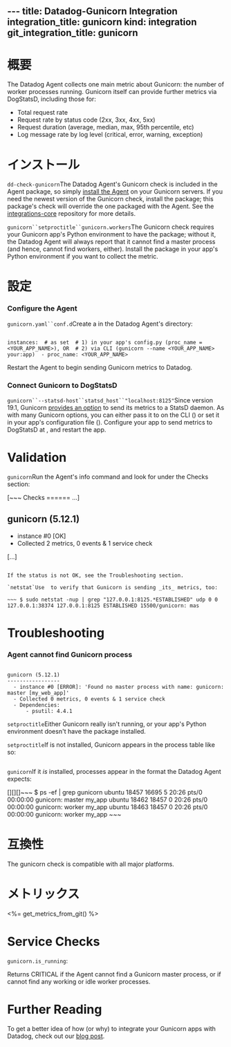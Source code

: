 --- title: Datadog-Gunicorn Integration integration_title: gunicorn kind: integration
git_integration_title: gunicorn
---

# 概要

The Datadog Agent collects one main metric about Gunicorn: the number of worker processes running. Gunicorn itself can provide further metrics via DogStatsD, including those for:

* Total request rate
* Request rate by status code (2xx, 3xx, 4xx, 5xx)
* Request duration (average, median, max, 95th percentile, etc)
* Log message rate by log level (critical, error, warning, exception)

# インストール

`dd-check-gunicorn`The Datadog Agent's Gunicorn check is included in the Agent package, so simply [install the Agent](https://app.datadoghq.com/account/settings#agent) on your Gunicorn servers. If you need the newest version of the Gunicorn check, install the  package; this package's check will override the one packaged with the Agent. See the [integrations-core](https://github.com/DataDog/integrations-core#installing-the-integrations) repository for more details.

`gunicorn``setproctitle``gunicorn.workers`The Gunicorn check requires your Gunicorn app's Python environment to have the [](https://pypi.python.org/pypi/setproctitle) package; without it, the Datadog Agent will always report that it cannot find a  master process (and hence, cannot find workers, either). Install the  package in your app's Python environment if you want to collect the  metric.

# 設定

### Configure the Agent

`gunicorn.yaml``conf.d`Create a  in the Datadog Agent's  directory:

~~~ init_config:

instances:  # as set  # 1) in your app's config.py (proc_name = <YOUR_APP_NAME>), OR  # 2) via CLI (gunicorn --name <YOUR_APP_NAME> your:app)  - proc_name: <YOUR_APP_NAME>
~~~

Restart the Agent to begin sending Gunicorn metrics to Datadog.

### Connect Gunicorn to DogStatsD

`gunicorn``--statsd-host``statsd_host``"localhost:8125"`Since version 19.1, Gunicorn [provides an option](http://docs.gunicorn.org/en/stable/settings.html#statsd-host) to send its metrics to a StatsD daemon. As with many Gunicorn options, you can either pass it to  on the CLI () or set it in your app's configuration file (). Configure your app to send metrics to DogStatsD at , and restart the app.

# Validation

`gunicorn`Run the Agent's info command and look for  under the Checks section:

[~~~  Checks  ======  ...]

gunicorn (5.12.1)
-----------------
  - instance #0 [OK]
  - Collected 2 metrics, 0 events & 1 service check

[...]
~~~

If the status is not OK, see the Troubleshooting section.

`netstat`Use  to verify that Gunicorn is sending _its_ metrics, too:

~~~ $ sudo netstat -nup | grep "127.0.0.1:8125.*ESTABLISHED" udp 0 0 127.0.0.1:38374 127.0.0.1:8125 ESTABLISHED 15500/gunicorn: mas
~~~

# Troubleshooting

### Agent cannot find Gunicorn process
~~~  Checks  ======

gunicorn (5.12.1)
-----------------
  - instance #0 [ERROR]: 'Found no master process with name: gunicorn: master [my_web_app]'
  - Collected 0 metrics, 0 events & 1 service check
  - Dependencies:
      - psutil: 4.4.1
~~~

`setproctitle`Either Gunicorn really isn't running, or your app's Python environment doesn't have the  package installed.

`setproctitle`If  is not installed, Gunicorn appears in the process table like so:

~~~ $ ps -ef | grep gunicorn ubuntu 18013 16695 2 20:23 pts/0 00:00:00 /usr/bin/python /usr/bin/gunicorn --config test-app-config.py gunicorn-test:app ubuntu 18018 18013 0 20:23 pts/0 00:00:00 /usr/bin/python /usr/bin/gunicorn --config test-app-config.py gunicorn-test:app ubuntu 18019 18013 0 20:23 pts/0 00:00:00 /usr/bin/python /usr/bin/gunicorn --config test-app-config.py gunicorn-test:app
~~~

`gunicorn`If it _is_ installed,  processes appear in the format the Datadog Agent expects:

[][][]~~~ $ ps -ef | grep gunicorn ubuntu 18457 16695 5 20:26 pts/0 00:00:00 gunicorn: master my_app ubuntu 18462 18457 0 20:26 pts/0 00:00:00 gunicorn: worker my_app ubuntu 18463 18457 0 20:26 pts/0 00:00:00 gunicorn: worker my_app ~~~

# 互換性

The gunicorn check is compatible with all major platforms.

# メトリックス

<%= get_metrics_from_git() %>

# Service Checks

`gunicorn.is_running`:

Returns CRITICAL if the Agent cannot find a Gunicorn master process, or if cannot find any working or idle worker processes.

# Further Reading

To get a better idea of how (or why) to integrate your Gunicorn apps with Datadog, check out our [blog post](https://www.datadoghq.com/blog/monitor-gunicorn-performance/).
